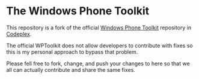 The Windows Phone Toolkit
=========

This repository is a fork of the official [Windows Phone Toolkit][1] repository in [Codeplex][2].

The official WPToolkit does not allow developers to contribute with fixes so this is my personal approach to bypass that problem.

Please fell free to fork, change, and push your changes to here so that we all can actually contribute and share the same fixes.

[1]: https://phone.codeplex.com/
[2]: https://www.codeplex.com/
